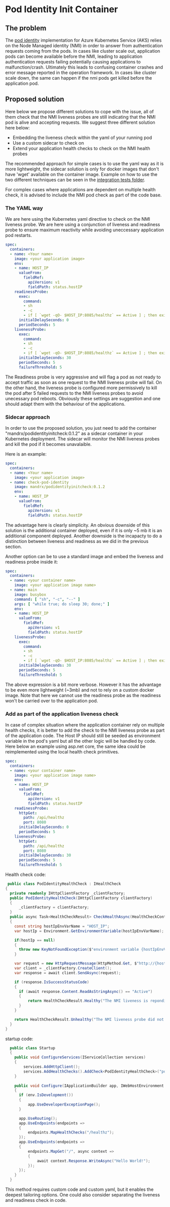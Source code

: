# Pod Identity Init Container

## The problem
The [pod identity](https://github.com/Azure/aad-pod-identity) implementation for Azure Kubernetes Service (AKS) relies on the Node Managed identity (NMI) in order to answer from authentication requests coming from the pods.
In cases like cluster scale out, application pods can become available before the NMI, leading to application authentication requests failing potentially causing applications to malfunction/crash. Ultimately this leads to confusing container crashes and error message reported in the operation framework. In cases like cluster scale down, the same can happen if the nmi pods get killed before the application pod.

## Proposed solution

Here below we propose different solutions to cope with the issue, all of them check that the NMI liveness probes are still indicating that the NMI pod is alive and accepting requests. We suggest three different solution here below: 
* Embedding the liveness check within the yaml of your running pod
* Use a custom sidecar to check on 
* Extend your application health checks to check on the NMI health probes

The recommended approach for simple cases is to use the yaml way as it is more lightweight, the sidecar solution is only for docker images that don't have 'wget' available on the container image. Example on how to use the two different techniques can be seen in the [integration tests folder](cmd/main_integration_test.go).

For complex cases where applications are dependent on multiple health check, it is advised to include the NMI pod check as part of the code base.

### The YAML way

We are here using the Kubernetes yaml directive to check on the NMI liveness probe. We are here using a conjunction of liveness and readiness probe to ensure maximum reactivity while avoiding uneccessary application pod restarts. 

``` yaml
spec:
  containers:
  - name: <Your name>
    image: <your application image>
    env:
    - name: HOST_IP
      valueFrom:
        fieldRef:
          apiVersion: v1
          fieldPath: status.hostIP
    readinessProbe:
      exec:
        command:
        - sh
        - -c
        - if [ `wget -qO- $HOST_IP:8085/healthz` == Active ] ; then exit 0; else exit 1; fi
      initialDelaySeconds: 0
      periodSeconds: 5
    livenessProbe:
      exec:
        command:
        - sh
        - -c
        - if [ `wget -qO- $HOST_IP:8085/healthz` == Active ] ; then exit 0; else exit 1; fi
      initialDelaySeconds: 30
      periodSeconds: 5
      failureThreshold: 5
```
The Readiness probe is very aggressive and will flag a pod as not ready to accept traffic as soon as one request to the NMI liveness probe will fail. On the other hand, the liveness probe is configured more permissively to kill the pod after 5 failed requests to the NMI liveness probes to avoid unecessary pod reboots. 
Obviously these settings are suggestion and one should adapt them with the behaviour of the applications.  

### Sidecar approach

In order to use the proposed solution, you just need to add the container "mandrx/podidentityinitcheck:0.1.2" as a sidecar container in your Kubernetes deployment. The sidecar will monitor the NMI liveness probes and kill the pod if it becomes unavalaible.

Here is an example:

``` yaml
spec:
  containers:
  - name: <Your name>
    image: <your application image>
  - name: check-pod-identity
    image: mandrx/podidentityinitcheck:0.1.2
    env:
    - name: HOST_IP
      valueFrom:
        fieldRef:
          apiVersion: v1
          fieldPath: status.hostIP
```

The advantage here is clearly simplicity. An obvious downside of this solution is the additional container deployed, even if it is only ~5 mb it is an additional component deployed. Another downside is the incapacty to do a distinction between liveness and readiness as we did in the previous section.

Another option can be to use a standard image and embed the liveness and readiness probe inside it:
``` yaml
spec:
  containers:
  - name: <your container name>
    image: <your application image name>
  - name: main
    image: busybox
    command: [ "sh", "-c", "--" ]
    args: [ "while true; do sleep 30; done;" ]
    env:
    - name: HOST_IP
      valueFrom:
        fieldRef:
          apiVersion: v1
          fieldPath: status.hostIP
    livenessProbe:
      exec:
        command:
        - sh
        - -c
        - if [ `wget -qO- $HOST_IP:8085/healthz` == Active ] ; then exit 0; else exit 1; fi
      initialDelaySeconds: 30
      periodSeconds: 5
      failureThreshold: 5
```
The above expression is a bit more verbose. However it has the advantage to be even more lightweight (~3mb) and not to rely on a custom docker image. Note that here we cannot use the readiness probe as the readiness won't be carried over to the application pod.

### Add as part of the application liveness check

In case of complex situation where the application container rely on multiple health checks, it is better to add the check to the NMI liveness probe as part of the application code. The Host IP should still be seeded as environment variable in the pod's yaml but all the other logic will be handled by code. Here below an example using asp.net core, the same idea could be reimplemented using the local health check primitives.

``` yaml
spec:
  containers:
  - name: <your container name>
    image: <your application image name>
    env:
    - name: HOST_IP
      valueFrom:
        fieldRef:
          apiVersion: v1
          fieldPath: status.hostIP
    readinessProbe:
      httpGet:
        path: /api/healthz
        port: 8080
      initialDelaySeconds: 0
      periodSeconds: 5
    livenessProbe:
      httpGet:
        path: /api/healthz
        port: 8080
      initialDelaySeconds: 30
      periodSeconds: 5
      failureThreshold: 5
```

Health check code:

``` c#
 public class PodIdentityHealthCheck : IHealthCheck
{
  private readonly IHttpClientFactory _clientFactory;
  public PodIdentityHealthCheck(IHttpClientFactory clientFactory)
  {
      _clientFactory = clientFactory;
  }
  public async Task<HealthCheckResult> CheckHealthAsync(HealthCheckContext context, CancellationToken cancellationToken = default(CancellationToken))
  {
    const string hostIpEnvVarName = "HOST_IP";
    var hostIp = Environment.GetEnvironmentVariable(hostIpEnvVarName);

    if(hostIp == null)
    {
      throw new KeyNotFoundException($"environment variable {hostIpEnvVarName} could not be found in thepod");
    }

    var request = new HttpRequestMessage(HttpMethod.Get, $"http://{hostIp}:8085/healthz");
    var client = _clientFactory.CreateClient();
    var response = await client.SendAsync(request);

    if (response.IsSuccessStatusCode)
    {
      if (await response.Content.ReadAsStringAsync() == "Active")
      {
          return HealthCheckResult.Healthy("The NMI liveness is reponding.");
      }
    }

    return HealthCheckResult.Unhealthy("The NMI liveness probe did not responded as expected.");
  }
}
```

startup code: 

``` C#
  public class Startup
  {
    public void ConfigureServices(IServiceCollection services)
    {
        services.AddHttpClient();
        services.AddHealthChecks().AddCheck<PodIdentityHealthCheck>("pod_identity_health_check");
    }
   
    public void Configure(IApplicationBuilder app, IWebHostEnvironment env)
    {
      if (env.IsDevelopment())
      {
          app.UseDeveloperExceptionPage();
      }

      app.UseRouting();
      app.UseEndpoints(endpoints =>
      {
          endpoints.MapHealthChecks("/healthz");
      });
      app.UseEndpoints(endpoints =>
      {
          endpoints.MapGet("/", async context =>
          {
              await context.Response.WriteAsync("Hello World!");
          });
      });
    }
  }
```

This method requires custom code and custom yaml, but it enables the deepest tailoring options. 
One could also consider separating the liveness and readiness check in code.


